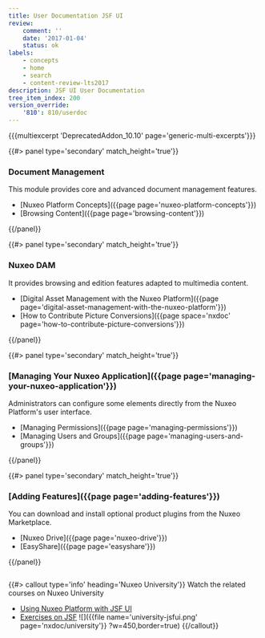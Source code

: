 ```yaml
---
title: User Documentation JSF UI
review:
    comment: ''
    date: '2017-01-04'
    status: ok
labels:
    - concepts
    - home
    - search
    - content-review-lts2017
description: JSF UI User Documentation
tree_item_index: 200
version_override:
    '810': 810/userdoc
---
```


{{{multiexcerpt 'DeprecatedAddon_10.10' page='generic-multi-excerpts'}}}

<div class="row" data-equalizer data-equalize-on="medium">
<div class="column medium-6">
{{#> panel type='secondary' match_height='true'}}

### Document Management

This module provides core and advanced document management features.

- [Nuxeo Platform Concepts]({{page page='nuxeo-platform-concepts'}})
- [Browsing Content]({{page page='browsing-content'}})

{{/panel}}
</div>

<div class="column medium-6">
{{#> panel type='secondary' match_height='true'}}

### Nuxeo DAM

It provides browsing and edition features adapted to multimedia content.

- [Digital Asset Management with the Nuxeo Platform]({{page page='digital-asset-management-with-the-nuxeo-platform'}})
- [How to Contribute Picture Conversions]({{page space='nxdoc' page='how-to-contribute-picture-conversions'}})

{{/panel}}
</div>
</div>

<div class="row" data-equalizer data-equalize-on="medium">
<div class="column medium-6">
{{#> panel type='secondary' match_height='true'}}

### [Managing Your Nuxeo Application]({{page page='managing-your-nuxeo-application'}})

Administrators can configure some elements directly from the Nuxeo Platform's user interface.

- [Managing Permissions]({{page page='managing-permissions'}})
- [Managing Users and Groups]({{page page='managing-users-and-groups'}})

{{/panel}}
</div>

<div class="column medium-6">
{{#> panel type='secondary' match_height='true'}}

### [Adding Features]({{page page='adding-features'}})

You can download and install optional product plugins from the Nuxeo Marketplace.

- [Nuxeo Drive]({{page page='nuxeo-drive'}})
- [EasyShare]({{page page='easyshare'}})

{{/panel}}
</div>
</div>

{{#> callout type='info' heading='Nuxeo University'}}
Watch the related courses on Nuxeo University
- [Using Nuxeo Platform with JSF UI](https://university.nuxeo.com/learn/public/course/view/elearning/9/using-nuxeo-platform-with-jsf-ui)
- [Exercises on JSF](https://university.nuxeo.com/learn/public/course/view/elearning/111/jsf-quiz)
![]({{file name='university-jsfui.png' page='nxdoc/university'}} ?w=450,border=true)
{{/callout}}
